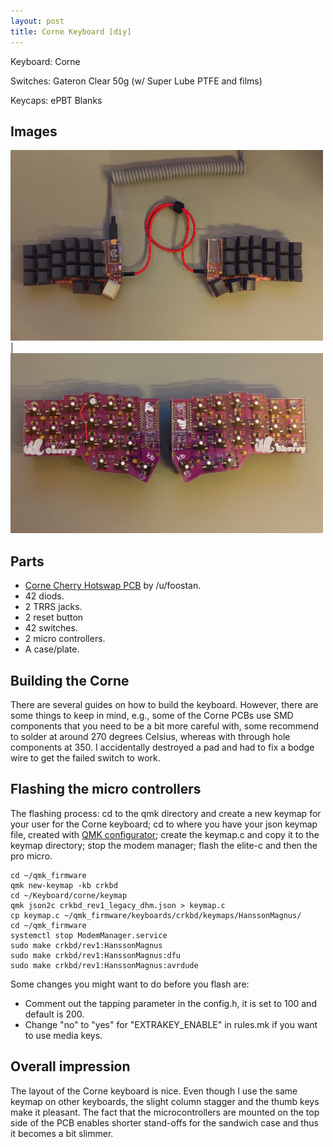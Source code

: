 ```yaml
---
layout: post
title: Corne Keyboard [diy]
---
```


Keyboard: Corne

Switches: Gateron Clear 50g (w/ Super Lube PTFE and films)

Keycaps: ePBT Blanks

## Images
<img src="/images/corne_1.jpg" width="500"/> | <img src="/images/corne_2.jpg" width="500"/>

## Parts
* [Corne Cherry Hotswap PCB](https://github.com/foostan/crkbd) by /u/foostan.
* 42 diods.
* 2 TRRS jacks.
* 2 reset button
* 42 switches.
* 2 micro controllers.
* A case/plate.

## Building the Corne
There are several guides on how to build the keyboard. However, there are some things to keep in
mind, e.g., some of the Corne PCBs use SMD components that you need to be a bit more careful with,
some recommend to solder at
around 270 degrees Celsius, whereas with through hole components at 350. I accidentally destroyed a
pad and had to fix a bodge wire to get the failed switch to work.

## Flashing the micro controllers
The flashing process: cd to the qmk directory and create a new keymap for your user for the Corne
keyboard; cd to where you have your json keymap file, created with [QMK
configurator](https://config.qmk.fm/#/dekunukem/duckypad/LAYOUT); create the keymap.c and copy it
to the keymap directory; stop the modem manager; flash the elite-c and then the pro micro.
```
cd ~/qmk_firmware
qmk new-keymap -kb crkbd
cd ~/Keyboard/corne/keymap
qmk json2c crkbd_rev1_legacy_dhm.json > keymap.c
cp keymap.c ~/qmk_firmware/keyboards/crkbd/keymaps/HanssonMagnus/
cd ~/qmk_firmware
systemctl stop ModemManager.service
sudo make crkbd/rev1:HanssonMagnus
sudo make crkbd/rev1:HanssonMagnus:dfu
sudo make crkbd/rev1:HanssonMagnus:avrdude
```

Some changes you might want to do before you flash are:
* Comment out the tapping parameter in the config.h, it is set to 100 and default is 200.
* Change "no" to "yes" for "EXTRAKEY_ENABLE" in rules.mk if you want to use media keys.

## Overall impression
The layout of the Corne keyboard is nice. Even though I use the same keymap on other
keyboards, the slight column stagger and the thumb keys make it pleasant. The fact that the
microcontrollers are mounted on the top side of the PCB enables shorter stand-offs for the sandwich
case and thus it becomes a bit slimmer.
